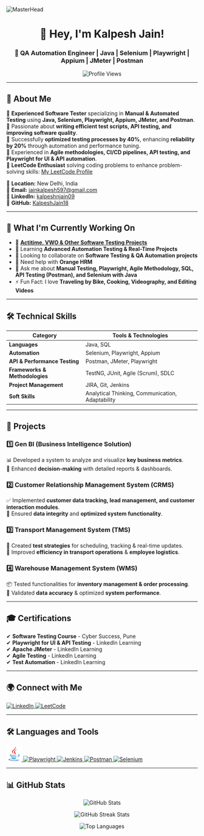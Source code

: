 <!-- Master Head -->
![MasterHead](https://media.tenor.com/rePDfDWO3XoAAAAd/hacking.gif)

<h1 align="center">👋 Hey, I'm Kalpesh Jain!</h1>
<h3 align="center">🚀 QA Automation Engineer | Java | Selenium | Playwright | Appium | JMeter | Postman</h3>

<p align="center">
  <img src="https://komarev.com/ghpvc/?username=KalpeshJain18&label=Profile%20Views&color=0e75b6&style=flat" alt="Profile Views" />
</p>

---

## 🚀 **About Me**
🔹 **Experienced Software Tester** specializing in **Manual & Automated Testing** using **Java, Selenium, Playwright, Appium, JMeter, and Postman**.  
🔹 Passionate about **writing efficient test scripts, API testing, and improving software quality**.  
🔹 Successfully **optimized testing processes by 40%**, enhancing **reliability by 20%** through automation and performance tuning.  
🔹 Experienced in **Agile methodologies, CI/CD pipelines, API testing, and Playwright for UI & API automation**.  
🔹 **LeetCode Enthusiast** solving coding problems to enhance problem-solving skills: [My LeetCode Profile](https://leetcode.com/problemset/)  

📍 **Location:** New Delhi, India  
📧 **Email:** [jainkalpesh597@gmail.com](mailto:jainkalpesh597@gmail.com)  
💼 **LinkedIn:** [kalpeshnjain09](https://www.linkedin.com/in/kalpeshnjain09/)  
📂 **GitHub:** [KalpeshJain18](https://github.com/KalpeshJain18)  

---

## 🔭 **What I'm Currently Working On**
- 🚀 **[Actitime, VWO & Other Software Testing Projects](https://github.com/KalpeshJain18/Software-Testing-Projects)**
- 🌱 Learning **Advanced Automation Testing & Real-Time Projects**
- 👯 Looking to collaborate on **Software Testing & QA Automation projects**
- 🤝 Need help with **Orange HRM**
- 💬 Ask me about **Manual Testing, Playwright, Agile Methodology, SQL, API Testing (Postman), and Selenium with Java**
- ⚡ Fun Fact: I love **Traveling by Bike, Cooking, Videography, and Editing Videos**

---

## 🛠 **Technical Skills**
| Category          | Tools & Technologies |
|------------------|---------------------|
| **Languages**       | Java, SQL |
| **Automation**      | Selenium, Playwright, Appium |
| **API & Performance Testing** | Postman, JMeter, Playwright |
| **Frameworks & Methodologies** | TestNG, JUnit, Agile (Scrum), SDLC |
| **Project Management** | JIRA, Git, Jenkins |
| **Soft Skills** | Analytical Thinking, Communication, Adaptability |

---

## 📌 **Projects**
### **1️⃣ Gen BI (Business Intelligence Solution)**
📊 Developed a system to analyze and visualize **key business metrics**.  
🚀 Enhanced **decision-making** with detailed reports & dashboards.

### **2️⃣ Customer Relationship Management System (CRMS)**
✅ Implemented **customer data tracking, lead management, and customer interaction modules**.  
📌 Ensured **data integrity** and **optimized system functionality**.

### **3️⃣ Transport Management System (TMS)**
🚛 Created **test strategies** for scheduling, tracking & real-time updates.  
📌 Improved **efficiency in transport operations** & **employee logistics**.

### **4️⃣ Warehouse Management System (WMS)**
📦 Tested functionalities for **inventory management & order processing**.  
📌 Validated **data accuracy** & optimized **system performance**.

---

## 🎓 **Certifications**
✔ **Software Testing Course** - Cyber Success, Pune  
✔ **Playwright for UI & API Testing** - LinkedIn Learning  
✔ **Apache JMeter** - LinkedIn Learning  
✔ **Agile Testing** - LinkedIn Learning  
✔ **Test Automation** - LinkedIn Learning  

---

## 🌍 **Connect with Me**
<p align="left">
  <a href="https://linkedin.com/in/kalpeshnjain09" target="blank">
    <img align="center" src="https://raw.githubusercontent.com/rahuldkjain/github-profile-readme-generator/master/src/images/icons/Social/linked-in-alt.svg" alt="LinkedIn" height="30" width="40" />
  </a>
  <a href="https://leetcode.com/problemset/" target="blank">
    <img align="center" src="https://upload.wikimedia.org/wikipedia/commons/1/19/LeetCode_logo_black.png" alt="LeetCode" height="30" width="40" />
  </a>
</p>

---

## 🛠 **Languages and Tools**
<p align="left">
  <a href="https://www.java.com" target="_blank" rel="noreferrer">
    <img src="https://raw.githubusercontent.com/devicons/devicon/master/icons/java/java-original.svg" alt="Java" width="40" height="40"/>
  </a>
  <a href="https://playwright.dev/" target="_blank" rel="noreferrer">
    <img src="https://playwright.dev/img/playwright-logo.svg" alt="Playwright" width="40" height="40"/>
  </a>
  <a href="https://www.jenkins.io" target="_blank" rel="noreferrer">
    <img src="https://www.vectorlogo.zone/logos/jenkins/jenkins-icon.svg" alt="Jenkins" width="40" height="40"/>
  </a>
  <a href="https://postman.com" target="_blank" rel="noreferrer">
    <img src="https://www.vectorlogo.zone/logos/getpostman/getpostman-icon.svg" alt="Postman" width="40" height="40"/>
  </a>
  <a href="https://www.selenium.dev" target="_blank" rel="noreferrer">
    <img src="https://raw.githubusercontent.com/detain/svg-logos/780f25886640cef088af994181646db2f6b1a3f8/svg/selenium-logo.svg" alt="Selenium" width="40" height="40"/>
  </a>
</p>

---

## 📊 **GitHub Stats**
<p align="center">
  <img src="https://github-readme-stats.vercel.app/api?username=KalpeshJain18&show_icons=true&theme=dark" alt="GitHub Stats" />
</p>
<p align="center">
  <img src="https://github-readme-streak-stats.herokuapp.com/?user=KalpeshJain18&theme=dark" alt="GitHub Streak Stats" />
</p>
<p align="center">
  <img src="https://github-readme-stats.vercel.app/api/top-langs/?username=KalpeshJain18&layout=compact&theme=dark" alt="Top Languages" />
</p>

